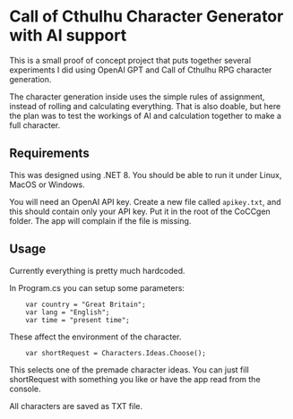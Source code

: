 # Call of Cthulhu Character Generator with AI support

This is a small proof of concept project that puts together several experiments I did using OpenAI GPT 
and Call of Cthulhu RPG character generation. 

The character generation inside uses the simple rules of assignment, instead of rolling and calculating 
everything. That is also doable, but here the plan was to test the workings of AI and calculation 
together to make a full character.

## Requirements

This was designed using .NET 8. You should be able to run it under Linux, MacOS or Windows. 

You will need an OpenAI API key. Create a new file called `apikey.txt`, and this should contain 
only your API key. Put it in the root of the CoCCgen folder. The app will complain if the file 
is missing. 

## Usage

Currently everything is pretty much hardcoded.

In Program.cs you can setup some parameters:

```
    var country = "Great Britain";
    var lang = "English";
    var time = "present time";
```

These affect the environment of the character. 

```
    var shortRequest = Characters.Ideas.Choose();
```

This selects one of the premade character ideas. You can just fill shortRequest with something
you like or have the app read from the console.

All characters are saved as TXT file. 